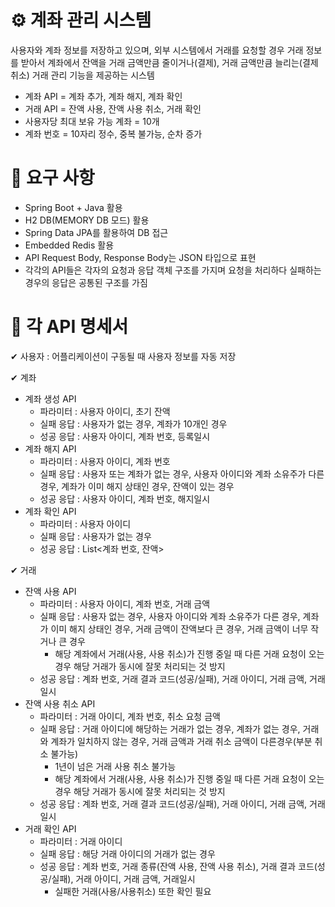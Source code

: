 # ⚙ 계좌 관리 시스템
사용자와 계좌 정보를 저장하고 있으며, 외부 시스템에서 거래를 요청할 경우
거래 정보를 받아서 계좌에서 잔액을 거래 금액만큼 줄이거나(결제), 거래 금액만큼 늘리는(결제 취소) 거래 관리 기능을 제공하는 시스템

- 계좌 API = 계좌 추가, 계좌 해지, 계좌 확인
- 거래 API = 잔액 사용, 잔액 사용 취소, 거래 확인
- 사용자당 최대 보유 가능 계좌 = 10개
- 계좌 번호 = 10자리 정수, 중복 불가능, 순차 증가


# 🔎 요구 사항
- Spring Boot + Java 활용
- H2 DB(MEMORY DB 모드) 활용
- Spring Data JPA를 활용하여 DB 접근
- Embedded Redis 활용
- API Request Body, Response Body는 JSON 타입으로 표현
- 각각의 API들은 각자의 요청과 응답 객체 구조를 가지며 요청을 처리하다 실패하는 경우의 응답은 공통된 구조를 가짐

# 📃 각 API 명세서
✔ 사용자 :  어플리케이션이 구동될 때 사용자 정보를 자동 저장

✔ 계좌
- 계좌 생성 API
  - 파라미터 : 사용자 아이디, 초기 잔액
  - 실패 응답 : 사용자가 없는 경우, 계좌가 10개인 경우
  - 성공 응답 : 사용자 아이디, 계좌 번호, 등록일시
- 계좌 해지 API
  - 파라미터 : 사용자 아이디,  계좌 번호
  - 실패 응답 : 사용자 또는 계좌가 없는 경우, 사용자 아이디와 계좌 소유주가 다른 경우, 계좌가 이미 해지 상태인 경우, 잔액이 있는 경우
  - 성공 응답 : 사용자 아이디, 계좌 번호, 해지일시
- 계좌 확인 API
  - 파라미터 : 사용자 아이디
  - 실패 응답 : 사용자가 없는 경우
  - 성공 응답 : List<계좌 번호, 잔액>

✔ 거래
- 잔액 사용 API
  - 파라미터 : 사용자 아이디, 계좌 번호, 거래 금액
  - 실패 응답 : 사용자 없는 경우, 사용자 아이디와 계좌 소유주가 다른 경우, 계좌가 이미 해지 상태인 경우, 거래 금액이 잔액보다 큰 경우, 거래 금액이 너무 작거나 큰 경우
    - 해당 계좌에서 거래(사용, 사용 취소)가 진행 중일 때 다른 거래 요청이 오는 경우 해당 거래가 동시에 잘못 처리되는 것 방지
  - 성공 응답 : 계좌 번호, 거래 결과 코드(성공/실패), 거래 아이디, 거래 금액, 거래일시
- 잔액 사용 취소 API
  - 파라미터 : 거래 아이디, 계좌 번호, 취소 요청 금액
  - 실패 응답 : 거래 아이디에 해당하는 거래가 없는 경우, 계좌가 없는 경우, 거래와 계좌가 일치하지 않는 경우, 거래 금액과 거래 취소 금액이 다른경우(부분 취소 불가능)
    - 1년이 넘은 거래 사용 취소 불가능
    - 해당 계좌에서 거래(사용, 사용 취소)가 진행 중일 때 다른 거래 요청이 오는 경우 해당 거래가 동시에 잘못 처리되는 것 방지
  - 성공 응답 : 계좌 번호, 거래 결과 코드(성공/실패), 거래 아이디, 거래 금액, 거래일시
- 거래 확인 API
  - 파라미터 :  거래 아이디
  - 실패 응답 : 해당 거래 아이디의 거래가 없는 경우
  - 성공 응답 : 계좌 번호, 거래 종류(잔액 사용, 잔액 사용 취소), 거래 결과 코드(성공/실패), 거래 아이디, 거래 금액, 거래일시
    - 실패한 거래(사용/사용취소) 또한 확인 필요 
